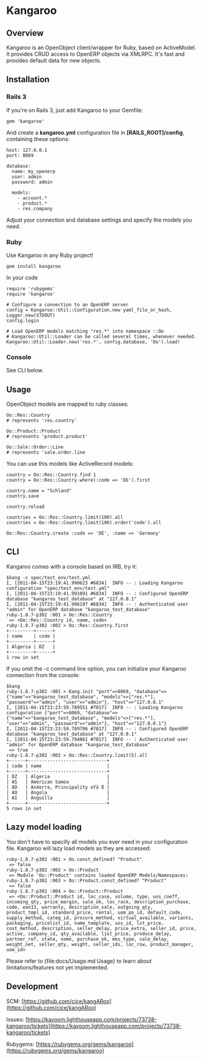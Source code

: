 Kangaroo
========

Overview
--------

Kangaroo is an OpenObject client/wrapper for Ruby, based on ActiveModel. It provides CRUD access to OpenERP objects via XMLRPC.
It's fast and provides default data for new objects.

Installation
------------

### Rails 3

If you're on Rails 3, just add Kangaroo to your Gemfile:

    gem 'kangaroo'

And create a **kangaroo.yml** configuration file in **[RAILS\_ROOT]/config**, containing these options:

    host: 127.0.0.1
    port: 8069

    database:
      name: my_openerp
      user: admin
      password: admin

      models:
        - account.*
        - product.*
        - res.company

Adjust your connection and database settings and specify the models you need.

### Ruby

Use Kangaroo in any Ruby project!

    gem install kangaroo
    
In your code

    require 'rubygems'
    require 'kangaroo'
    
    # Configure a connection to an OpenERP server
    config = Kangaroo::Util::Configuration.new yaml_file_or_hash, Logger.new(STDOUT)
    config.login
  
    # Load OpenERP models matching "res.*" into namespace ::Oo
    # Kangaroo::Util::Loader can be called several times, whenever needed.
    Kangaroo::Util::Loader.new('res.*', config.database, 'Oo').load!

### Console

See CLI below.

Usage
-----

OpenObject models are mapped to ruby classes:

    Oo::Res::Country
    # represents 'res.country'
    
    Oo::Product::Product
    # represents 'product.product'
    
    Oo::Sale::Order::Line
    # represents 'sale.order.line
    
You can use this models like ActiveRecord models:

    country = Oo::Res::Country.find 1
    country = Oo::Res::Country.where(:code => 'DE').first
    
    country.name = "Schland"
    country.save
    
    country.reload
    
    countries = Oo::Res::Country.limit(100).all
    countries = Oo::Res::Country.limit(100).order('code').all
    
    Oo::Res::Country.create :code => 'DE', :name => 'Germany'
    
CLI
---

Kangaroo comes with a console based on IRB, try it:
    
    $kang -c spec/test_env/test.yml 
    I, [2011-04-15T23:19:41.990623 #6834]  INFO -- : Loading Kangaroo configuration "spec/test_env/test.yml"
    I, [2011-04-15T23:19:41.991091 #6834]  INFO -- : Configured OpenERP database "kangaroo_test_database" at "127.0.0.1"
    I, [2011-04-15T23:19:41.996197 #6834]  INFO -- : Authenticated user "admin" for OpenERP database "kangaroo_test_database"
    ruby-1.8.7-p302 :001 > Oo::Res::Country
     => <Oo::Res::Country id, name, code> 
    ruby-1.8.7-p302 :002 > Oo::Res::Country.first
    +---------+------+
    | name    | code |
    +---------+------+
    | Algeria | DZ   |
    +---------+------+
    1 row in set
    
If you omit the -c command line option, you can initialize your Kangaroo connection from the
console:

    $kang
    ruby-1.8.7-p302 :001 > Kang.init "port"=>8069, "database"=>{"name"=>"kangaroo_test_database", "models"=>["res.*"], "password"=>"admin", "user"=>"admin"}, "host"=>"127.0.0.1"
    I, [2011-04-15T23:23:59.789551 #7017]  INFO -- : Loading Kangaroo configuration {"port"=>8069, "database"=>{"name"=>"kangaroo_test_database", "models"=>["res.*"], "user"=>"admin", "password"=>"admin"}, "host"=>"127.0.0.1"}
    I, [2011-04-15T23:23:59.789706 #7017]  INFO -- : Configured OpenERP database "kangaroo_test_database" at "127.0.0.1"
    I, [2011-04-15T23:23:59.794861 #7017]  INFO -- : Authenticated user "admin" for OpenERP database "kangaroo_test_database"
     => true 
    ruby-1.8.7-p302 :002 > Oo::Res::Country.limit(5).all
    +------+-----------------------------+
    | code | name                        |
    +------+-----------------------------+
    | DZ   | Algeria                     |
    | AS   | American Samoa              |
    | AD   | Andorra, Principality ofä ß |
    | AO   | Angola                      |
    | AI   | Anguilla                    |
    +------+-----------------------------+
    5 rows in set


Lazy model loading
------------------

You don't have to specify all models you ever need in your configuration file. Kangaroo will lazy load
models as they are accessed:

    ruby-1.8.7-p302 :001 > Oo.const_defined? "Product"
     => false 
    ruby-1.8.7-p302 :002 > Oo::Product
     => Module 'Oo::Product' contains loaded OpenERP Models/Namespaces:  
    ruby-1.8.7-p302 :003 > Oo::Product.const_defined? "Product"
     => false 
    ruby-1.8.7-p302 :004 > Oo::Product::Product
     => <Oo::Product::Product id, loc_case, volume, type, uos_coeff, incoming_qty, price_margin, sale_ok, loc_rack, description_purchase, code, ean13, warranty, description_sale, outgoing_qty, product_tmpl_id, standard_price, rental, uom_po_id, default_code, supply_method, categ_id, procure_method, virtual_available, variants, packaging, pricelist_id, name_template, uos_id, lst_price, cost_method, description, seller_delay, price_extra, seller_id, price, active, company_id, qty_available, list_price, produce_delay, partner_ref, state, name, purchase_ok, mes_type, sale_delay, weight_net, seller_qty, weight, seller_ids, loc_row, product_manager, uom_id> 
    
Please refer to {file:docs/Usage.md Usage} to learn about limitations/features not yet
implemented.

Development
-----------

SCM:
[https://github.com/cice/kangARoo](https://github.com/cice/kangARoo)

Issues:
[https://kayoom.lighthouseapp.com/projects/73738-kangaroo/tickets](https://kayoom.lighthouseapp.com/projects/73738-kangaroo/tickets)

Rubygems:
[https://rubygems.org/gems/kangaroo](https://rubygems.org/gems/kangaroo)